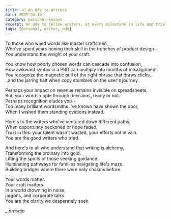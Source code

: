 ```yaml
---
title: ✍🏻 An Ode to Writers
date: 2025-04-10
category: personal-essays
excerpt: An ode to fellow writers. at every milestone in life and trial, i hope you keep writing.
tags: [personal, writer, ode]
---
```


To those who wield words like master craftsmen,  
Who've spent years honing their skill in the trenches of product design--  
You understand the weight of your craft.


You know how poorly chosen words can cascade into confusion,  
How awkward syntax in a PRD can multiply into months of misalignment.  
You recognize the magnetic pull of the right phrase that draws clicks..  
..and the jarring halt when copy stumbles on the user's journey.


Perhaps your impact on revenue remains invisible on spreadsheets.  
But, your words ripple through decisions, ready or not.  
Perhaps recognition eludes you--  
Too many brilliant wordsmiths I've known have shown the door,  
When I wished them standing ovations instead.


Here's to the writers who've ventured down different paths,  
When opportunity beckoned or hope faded.  
Trust in this: your talent wasn't wasted, your efforts not in vain.  
You are the good writers who tried.


And here's to all who understand that writing is alchemy,  
Transforming the ordinary into gold.  
Lifting the spirits of those seeking guidance.  
Illuminating pathways for families navigating life's maze.  
Building bridges where there were only chasms before.


Your words matter.  
Your craft matters.  
In a world drowning in noise,  
jargons, and corporate talks.  
You are the clarity we desperately seek.


_ _prasaja_
